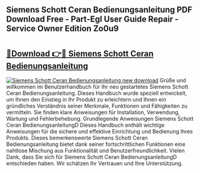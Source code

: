 ## Siemens Schott Ceran Bedienungsanleitung PDF Download Free - Part-Egl User Guide Repair - Service Owner Edition Zo0u9

# <h2><a href="http://df0v1b.blite.top/?on=Siemens+Schott+Ceran+Bedienungsanleitung">🔗Download 👉🔴 Siemens Schott Ceran Bedienungsanleitung</a></h2>

[![Siemens Schott Ceran Bedienungsanleitung new download](https://i.imgur.com/lujVjoI.png)](http://df0v1b.blite.top/?on=Siemens+Schott+Ceran+Bedienungsanleitung)
Grüße und willkommen im Benutzerhandbuch für Ihr neu gestartetes Siemens Schott Ceran Bedienungsanleitung. Dieses Handbuch wurde speziell entwickelt, um Ihnen den Einstieg in Ihr Produkt zu erleichtern und Ihnen ein gründliches Verständnis seiner Merkmale, Funktionen und Fähigkeiten zu vermitteln. Sie finden klare Anweisungen für Installation, Verwendung, Wartung und Fehlerbehebung. Grundlegende Anweisungen Siemens Schott Ceran BedienungsanleitungD Dieses Handbuch enthält wichtige Anweisungen für die sichere und effektive Einrichtung und Bedienung Ihres Produkts. Dieses bemerkenswerte Siemens Schott Ceran Bedienungsanleitung bietet dank seiner fortschrittlichen Funktionen eine nahtlose Mischung aus Funktionalität und Benutzerfreundlichkeit. Vielen Dank, dass Sie sich für Siemens Schott Ceran BedienungsanleitungD entschieden haben. Wir schätzen Ihr Vertrauen und Ihre Unterstützung.
